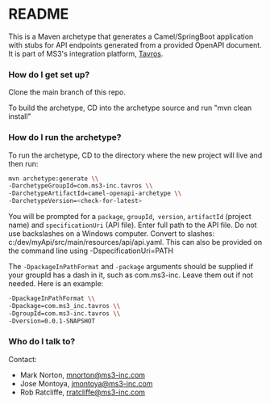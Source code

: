 # README #

This is a Maven archetype that generates a Camel/SpringBoot application with stubs for API endpoints generated from a provided OpenAPI document.
It is part of MS3's integration platform, [Tavros](https://github.com/MS3Inc/tavros).

### How do I get set up? ###

Clone the main branch of this repo. 

To build the archetype, CD into the archetype source and run "mvn clean install"

### How do I run the archetype? ###

To run the archetype, CD to the directory where the new project will live and then run:

```bash
mvn archetype:generate \\  
-DarchetypeGroupId=com.ms3-inc.tavros \\  
-DarchetypeArtifactId=camel-openapi-archetype \\  
-DarchetypeVersion=<check-for-latest>
````

You will be prompted for a `package`, `groupId`,` version`, `artifactId` (project name) and `specificationUri` (API file).  Enter full path to the API file.  Do not use backslashes on a Windows computer. Convert to slashes:  c:/dev/myApi/src/main/resources/api/api.yaml.  This can also be provided on the command line using -DspecificationUri=PATH

The `-DpackageInPathFormat` and `-package` arguments should be supplied if your groupId has a dash in it, such as com.ms3-inc.  Leave them out if not needed. Here is an example:
```bash
-DpackageInPathFormat \\  
-Dpackage=com.ms3_inc.tavros \\  
-DgroupId=com.ms3-inc.tavros \\  
-Dversion=0.0.1-SNAPSHOT
```
### Who do I talk to? ###

Contact:

* Mark Norton, mnorton@ms3-inc.com
* Jose Montoya, jmontoya@ms3-inc.com
* Rob Ratcliffe, rratcliffe@ms3-inc.com